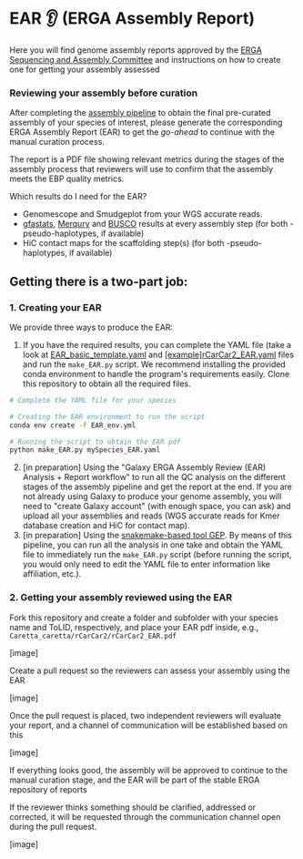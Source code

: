 # EAR 👂 (ERGA Assembly Report)

Here you will find genome assembly reports approved by the [ERGA Sequencing and Assembly Committee]() and instructions on how to create one for getting your assembly assessed

### Reviewing your assembly before curation

After completing the [assembly pipeline](https://github.com/ERGA-consortium/pipelines) to obtain the final pre-curated assembly of your species of interest, please generate the corresponding ERGA Assembly Report (EAR) to get the _go-ahead_ to continue with the manual curation process.

The report is a PDF file showing relevant metrics during the stages of the assembly process that reviewers will use to confirm that the assembly meets the EBP quality metrics.

Which results do I need for the EAR?
- Genomescope and Smudgeplot from your WGS accurate reads.
- [gfastats](https://github.com/vgl-hub/gfastats), [Merqury](https://github.com/marbl/merqury) and [BUSCO](https://gitlab.com/ezlab/busco) results at every assembly step (for both -pseudo-haplotypes, if available)
- HiC contact maps for the scaffolding step(s) (for both -pseudo-haplotypes, if available)


## Getting there is a two-part job:

### 1. Creating your EAR

We provide three ways to produce the EAR:
1. If you have the required results, you can complete the YAML file (take a look at [EAR_basic_template.yaml](EAR_basic_template.yaml) and [[example]rCarCar2_EAR.yaml]([example]rCarCar2_EAR.yaml) files and run the `make_EAR.py` script. We recommend installing the provided conda environment to handle the program's requirements easily. Clone this repository to obtain all the required files.

```bash
# Complete the YAML file for your species

# Creating the EAR environment to run the script
conda env create -f EAR_env.yml

# Running the script to obtain the EAR pdf
python make_EAR.py mySpecies_EAR.yaml
```

2. [in preparation] Using the "Galaxy ERGA Assembly Review (EAR) Analysis + Report workflow" to run all the QC analysis on the different stages of the assembly pipeline and get the report at the end.
If you are not already using Galaxy to produce your genome assembly, you will need to "create Galaxy account" (with enough space, you can ask) and upload all your assemblies and reads (WGS accurate reads for Kmer database creation and HiC for contact map).
3. [in preparation] Using the [snakemake-based tool GEP](). By means of this pipeline, you can run all the analysis in one take and obtain the YAML file to immediately run the `make_EAR.py` script (before running the script, you would only need to edit the YAML file to enter information like affiliation, etc.).


### 2. Getting your assembly reviewed using the EAR

Fork this repository and create a folder and subfolder with your species name and ToLID, respectively, and place your EAR pdf inside, e.g., `Caretta_caretta/rCarCar2/rCarCar2_EAR.pdf`

[image]

Create a pull request so the reviewers can assess your assembly using the EAR

[image]

Once the pull request is placed, two independent reviewers will evaluate your report, and a channel of communication will be established based on this

[image]

If everything looks good, the assembly will be approved to continue to the manual curation stage, and the EAR will be part of the stable ERGA repository of reports

If the reviewer thinks something should be clarified, addressed or corrected, it will be requested through the communication channel open during the pull request.

[image]
